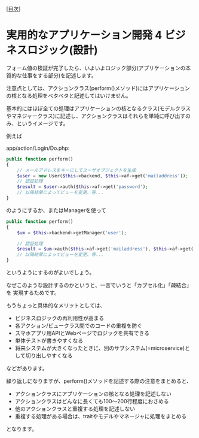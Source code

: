 [[目次](README.md)]
# 実用的なアプリケーション開発 4 ビジネスロジック(設計)

フォーム値の検証が完了したら、いよいよロジック部分(アプリケーションの本質的な仕事をする部分)を記述します。

注意点としては、アクションクラス(perform()メソッド)にはアプリケーションの核となる処理をベタベタと記述してはいけません。

基本的にはほぼ全ての処理はアプリケーションの核となるクラス(モデルクラスやマネジャークラス)に記述し、アクションクラスはそれらを単純に呼び出すのみ、というイメージです。

例えば

app/action/Login/Do.php:

```php
public function perform()
{
    // メールアドレスをキーにしてユーザオブジェクトを生成
    $user = new User($this->backend, $this->af->get('mailaddress'));
    // 認証処理
    $result = $user->auth($this->af->get('password');
    // 以降結果によってビューを変更、等...
}
```

のようにするか、またはManagerを使って

```php
public function perform()
{
    $um = $this->backend->getManager('user');

    // 認証処理
    $result = $um->auth($this->af->get('mailaddress'), $this->af->get('password'));
    // 以降結果によってビューを変更、等...
}
```

というようにするのがよいでしょう。

なぜこのような設計するのかというと、一言でいうと「カプセル化」「疎結合」を
実現するためです。

もうちょっと具体的なメリットとしては、

* ビジネスロジックの再利用性が高まる
 * 各アクション/ビュークラス間でのコードの重複を防ぐ
 * スマホアプリ用APIとWebページでロジックを共有できる
* 単体テストが書きやすくなる
* 将来システムが大きくなったときに、別のサブシステム(=microservice)として切り出しやすくなる

などがあります。

繰り返しになりますが、perform()メソッドを記述する際の注意をまとめると、

* アクションクラスにアプリケーションの核となる処理を記述しない
* アクションクラスはどんなに長くても100〜200行程度におさめる
* 他のアクションクラスと重複する処理を記述しない
* 重複する処理がある場合は、traitやモデルやマネージャに処理をまとめる

となります。
